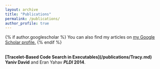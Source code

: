 ```yaml
---
layout: archive
title: "Publications"
permalink: /publications/
author_profile: true
---
```


{% if author.googlescholar %}
  You can also find my articles on <u><a href="{{author.googlescholar}}">my Google Scholar profile</a>.</u>
{% endif %}

<br>
<b>[Tracelet-Based Code Search in Executables](/publications/Tracy.md)</b> <br>
<b>Yaniv David</b> and Eran Yahav
<b><i>PLDI</i> 2014</b>.

